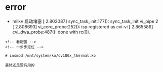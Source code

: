 # error

- milkv 启动堵塞
[    2.802087] sync_task_init:177(): sync_task_init vi_pipe 2
[    2.808693] vi_core_probe:252(): isp registered as cvi-vi
[    2.865589] cvi_dwa_probe:487(): done with rc(0).
```shell
<!-- 看配置 -->
<!-- 一步步定位 -->

# insmod /mnt/system/ko/cv180x_thermal.ko

最终还是没有用的
```
